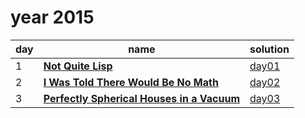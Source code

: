 # year 2015

| day | name | solution |
| --- | --- | --- |
| 1 | **[Not Quite Lisp](https://adventofcode.com/2015/day/1)** | [day01](/aoc/src/bin/aoc2015/aoc2015_01.rs) |
| 2 | **[I Was Told There Would Be No Math](https://adventofcode.com/2015/day/2)** | [day02](/aoc/src/bin/aoc2015/aoc2015_02.rs) |
| 3 | **[Perfectly Spherical Houses in a Vacuum](https://adventofcode.com/2015/day/3)** | [day03](/aoc/src/bin/aoc2015/aoc2015_03.rs) |